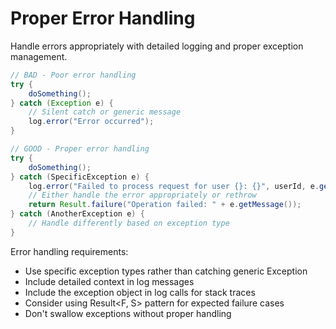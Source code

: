 # Proper Error Handling

Handle errors appropriately with detailed logging and proper exception management.

```java
// BAD - Poor error handling
try {
    doSomething();
} catch (Exception e) {
    // Silent catch or generic message
    log.error("Error occurred");
}

// GOOD - Proper error handling
try {
    doSomething();
} catch (SpecificException e) {
    log.error("Failed to process request for user {}: {}", userId, e.getMessage(), e);
    // Either handle the error appropriately or rethrow
    return Result.failure("Operation failed: " + e.getMessage());
} catch (AnotherException e) {
    // Handle differently based on exception type
}
```

Error handling requirements:
- Use specific exception types rather than catching generic Exception
- Include detailed context in log messages
- Include the exception object in log calls for stack traces
- Consider using Result<F, S> pattern for expected failure cases
- Don't swallow exceptions without proper handling